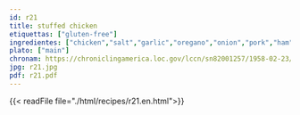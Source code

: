 ```yaml
---
id: r21
title: stuffed chicken
etiquettas: ["gluten-free"]
ingredientes: ["chicken","salt","garlic","oregano","onion","pork","ham","butter","tomato sauce","raisin"]
plato: ["main"]
chronam: https://chroniclingamerica.loc.gov/lccn/sn82001257/1958-02-23/ed-1/seq-5/
jpg: r21.jpg
pdf: r21.pdf
---
```


{{< readFile file="./html/recipes/r21.en.html">}}